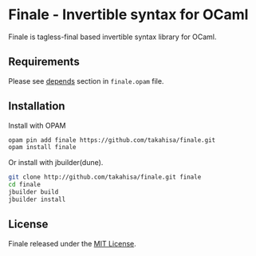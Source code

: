 Finale - Invertible syntax for OCaml
====

Finale is tagless-final based invertible syntax library for OCaml.

## Requirements

Please see [depends](https://raw.githubusercontent.com/takahisa/finale/master/finale.opam) section in `finale.opam` file.

## Installation

Install with OPAM
```sh
opam pin add finale https://github.com/takahisa/finale.git
opam install finale
```

Or install with jbuilder(dune).
```sh
git clone http://github.com/takahisa/finale.git finale
cd finale
jbuilder build
jbuilder install
```

## License

Finale released under the [MIT License](https://raw.githubusercontent.com/takahisa/finale/master/LICENSE.txt).
